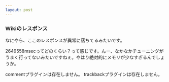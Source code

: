 ```yaml
---
layout: post
---
```

<h3>Wikiのレスポンス</h3>
<p>なにやら、ここのレスポンスが異常に落ちてるみたいです。</p>
<p>2649558msecってどのくらい？って感じです。んー、なかなかチューニングがうまく行ってないみたいですねぇ。やはり絶対的にメモリが少なすぎるんでしょうか。</p>
<p><span class="error">commentプラグインは存在しません。</span> <span class="error">trackbackプラグインは存在しません。</span> </p>
